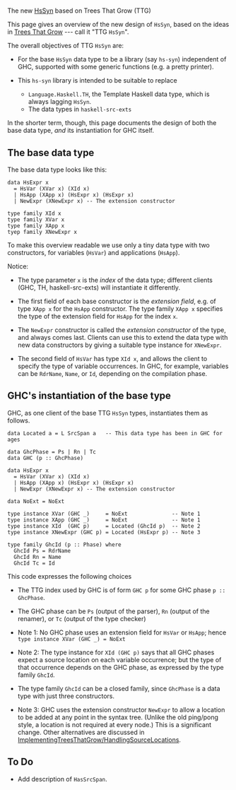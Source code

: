 #
The new [HsSyn](implementing-trees-that-grow/hs-syn) based on Trees That Grow (TTG)



This page gives an overview of the new design of `HsSyn`, based on the ideas in [
Trees That Grow](https://www.microsoft.com/en-us/research/publication/trees-that-grow/) --- call it "TTG `HsSyn`".



The overall objectives of TTG `HsSyn` are:


- For the base `HsSyn` data type to be a library (say `hs-syn`) independent of GHC,
  supported with some generic functions (e.g. a pretty printer).

- This `hs-syn` library is intended to be suitable to replace

  - `Language.Haskell.TH`, the Template Haskell data type, which is always lagging `HsSyn`.
  - The data types in `haskell-src-exts`


In the shorter term, though, this page documents the design of both the base data type, *and* its instantiation for GHC itself.


## The base data type



The base data type looks like this:


```
data HsExpr x
  = HsVar (XVar x) (XId x)
  | HsApp (XApp x) (HsExpr x) (HsExpr x)
  | NewExpr (XNewExpr x) -- The extension constructor

type family XId x
type family XVar x
type family XApp x
tyep family XNewExpr x
```


To make this overview readable we use only a tiny data type with two constructors,
for variables (`HsVar`) and applications (`HsApp`).



Notice:


- The type parameter `x` is the *index* of the data type; different clients (GHC, TH, haskell-src-exts) will instantiate it differently.

- The first field of each base constructor is the *extension field*, e.g. of type `XApp x` for the `HsApp` constructor.  The type family `XApp x` specifies the type of the extension field for `HsApp` for the index `x`.

- The `NewExpr` constructor is called the *extension constructor* of the type, and always comes last.  Clients can use this to extend the data type with new data constructors by giving a suitable type instance for `XNewExpr`.

- The second field of `HsVar` has type `XId x`, and allows the client to specify the type of variable occurrences.  In GHC, for example, variables can be `RdrName`, `Name`, or `Id`, depending on the compilation phase.

## GHC's instantiation of the base type



GHC, as one client of the base TTG `HsSyn` types, instantiates them as follows.


```
data Located a = L SrcSpan a   -- This data type has been in GHC for ages

data GhcPhase = Ps | Rn | Tc
data GHC (p :: GhcPhase)

data HsExpr x
  = HsVar (XVar x) (XId x)
  | HsApp (XApp x) (HsExpr x) (HsExpr x)
  | NewExpr (XNewExpr x) -- The extension constructor

data NoExt = NoExt

type instance XVar (GHC _)     = NoExt              -- Note 1
type instance XApp (GHC _)     = NoExt              -- Note 1
type instance XId  (GHC p)     = Located (GhcId p)  -- Note 2
type instance XNewExpr (GHC p) = Located (HsExpr p) -- Note 3

type family GhcId (p :: Phase) where
  GhcId Ps = RdrName
  GhcId Rn = Name
  GhcId Tc = Id
```


This code expresses the following choices


- The TTG index used by GHC is of form `GHC p` for some GHC phase `p :: GhcPhase`.

- The GHC phase can be `Ps` (output of the parser), `Rn` (output of the renamer), or `Tc` (output of the type checker)

- Note 1: No GHC phase uses an extension field for `HsVar` or `HsApp`; hence `type instance XVar (GHC _) = NoExt`

- Note 2: The type instance for `XId (GHC p)` says that all GHC phases expect a source location on each variable occurrence; but the type of that occurrence depends on the GHC phase, as expressed by the type family `GhcId`.

- The type family `GhcId` can be a closed family, since `GhcPhase` is a data type with just three constructors.

- Note 3: GHC uses the extension constructor `NewExpr` to allow a location to be added at any point in the syntax tree.  (Unlike the old ping/pong style, a location is not required at every node.)  This is a significant change.  Other alternatives are discussed in [ImplementingTreesThatGrow/HandlingSourceLocations](implementing-trees-that-grow/handling-source-locations).

## To Do


- Add description of `HasSrcSpan`.
